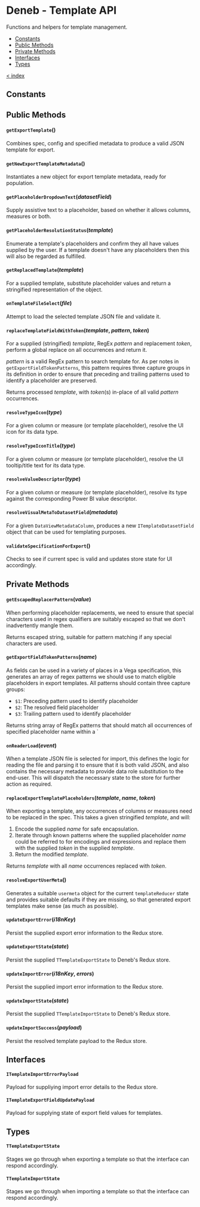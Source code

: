 # Deneb - Template API

Functions and helpers for template management.

-   [Constants](#constants)
-   [Public Methods](#public-methods)
-   [Private Methods](#private-methods)
-   [Interfaces](#interfaces)
-   [Types](#types)

[< index](../README.md)

## Constants

## Public Methods

#### `getExportTemplate`()

Combines spec, config and specified metadata to produce a valid JSON template for export.

#### `getNewExportTemplateMetadata`()

Instantiates a new object for export template metadata, ready for population.

#### `getPlaceholderDropdownText`(_datasetField_)

Supply assistive text to a placeholder, based on whether it allows columns, measures or both.

#### `getPlaceholderResolutionStatus`(_template_)

Enumerate a template's placeholders and confirm they all have values supplied by the user. If a template doesn't have any placeholders then this will also be regarded as fulfilled.

#### `getReplacedTemplate`(_template_)

For a supplied template, substitute placeholder values and return a stringified representation of the object.

#### `onTemplateFileSelect`(_file_)

Attempt to load the selected template JSON file and validate it.

#### `replaceTemplateFieldWithToken`(_template_, _pattern_, _token_)

For a supplied (stringified) _template_, RegEx _pattern_ and replacement _token_, perform a global replace on all occurrences and return it.

_pattern_ is a valid RegEx pattern to search template for. As per notes in `getExportFieldTokenPatterns`, this pattern requires three capture groups in its definition in order to ensure that preceding and trailing patterns used to identify a placeholder are preserved.

Returns processed _template_, with _token_(s) in-place of all valid _pattern_ occurrences.

#### `resolveTypeIcon`(_type_)

For a given column or measure (or template placeholder), resolve the UI icon for its data type.

#### `resolveTypeIconTitle`(_type_)

For a given column or measure (or template placeholder), resolve the UI tooltip/title text for its data type.

#### `resolveValueDescriptor`(_type_)

For a given column or measure (or template placeholder), resolve its type against the corresponding Power BI value descriptor.

#### `resolveVisualMetaToDatasetField`(_metadata_)

For a given `DataViewMetadataColumn`, produces a new `ITemplateDatasetField` object that can be used for templating purposes.

#### `validateSpecificationForExport`()

Checks to see if current spec is valid and updates store state for UI accordingly.

## Private Methods

#### `getEscapedReplacerPattern`(_value_)

When performing placeholder replacements, we need to ensure that special characters used in regex qualifiers are suitably escaped so that we don't inadvertently mangle them.

Returns escaped string, suitable for pattern matching if any special characters are used.

#### `getExportFieldTokenPatterns`(_name_)

As fields can be used in a variety of places in a Vega specification, this generates an array of regex patterns we should use to match eligible placeholders in export templates. All patterns should contain three capture groups:

-   `$1`: Preceding pattern used to identify placeholder
-   `$2`: The resolved field placeholder
-   `$3`: Trailing pattern used to identify placeholder

Returns string array of RegEx patterns that should match all occurrences of specified placeholder name within a `

#### `onReaderLoad`(_event_)

When a template JSON file is selected for import, this defines the logic for reading the file and parsing it to ensure that it is both valid JSON, and also contains the necessary metadata to provide data role substitution to the end-user. This will dispatch the necessary state to the store for further action as required.

#### `replaceExportTemplatePlaceholders`(_template_, _name_, _token_)

When exporting a template, any occurrences of columns or measures need to be replaced in the spec. This takes a given stringified _template_, and will:

1. Encode the supplied _name_ for safe encapsulation.
2. Iterate through known patterns where the supplied placeholder _name_ could be referred to for encodings and expressions and replace them with the supplied _token_ in the supplied _template_.
3. Return the modified _template_.

Returns _template_ with all _name_ occurrences replaced with _token_.

#### `resolveExportUserMeta`()

Generates a suitable `usermeta` object for the current `templateReducer` state and provides suitable defaults if they are missing, so that generated export templates make sense (as much as possible).

#### `updateExportError`(_i18nKey_)

Persist the supplied export error information to the Redux store.

#### `updateExportState`(_state_)

Persist the supplied `TTemplateExportState` to Deneb's Redux store.

#### `updateImportError`(_i18nKey_, _errors_)

Persist the supplied import error information to the Redux store.

#### `updateImportState`(_state_)

Persist the supplied `TTemplateImportState` to Deneb's Redux store.

#### `updateImportSuccess`(_payload_)

Persist the resolved template payload to the Redux store.

## Interfaces

#### `ITemplateImportErrorPayload`

Payload for suppliying import error details to the Redux store.

#### `ITemplateExportFieldUpdatePayload`

Payload for supplying state of export field values for templates.

## Types

#### `TTemplateExportState`

Stages we go through when exporting a template so that the interface can respond accordingly.

#### `TTemplateImportState`

Stages we go through when importing a template so that the interface can respond accordingly.

